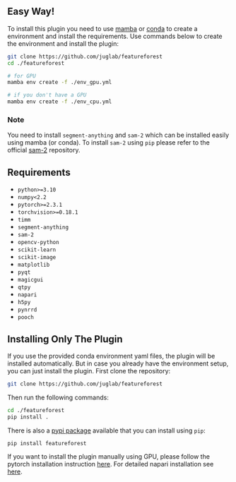 ## Easy Way!
To install this plugin you need to use [mamba] or [conda] to create a environment and install the requirements. Use commands below to create the environment and install the plugin:
```bash
git clone https://github.com/juglab/featureforest
cd ./featureforest
```
```bash
# for GPU
mamba env create -f ./env_gpu.yml
```
```bash
# if you don't have a GPU
mamba env create -f ./env_cpu.yml
```

### Note 
You need to install `segment-anything` and `sam-2` which can be installed easily using mamba (or conda). To install `sam-2` using `pip` please refer to the official [sam-2](https://github.com/facebookresearch/sam2) repository.

## Requirements
- `python>=3.10`
- `numpy<2.2`
- `pytorch>=2.3.1`
- `torchvision>=0.18.1`
- `timm`
- `segment-anything`
- `sam-2`
- `opencv-python`
- `scikit-learn`
- `scikit-image`
- `matplotlib`
- `pyqt`
- `magicgui`
- `qtpy`
- `napari`
- `h5py`
- `pynrrd`
- `pooch`

## Installing Only The Plugin
If you use the provided conda environment yaml files, the plugin will be installed automatically. But in case you already have the environment setup, 
you can just install the plugin. First clone the repository:
```bash
git clone https://github.com/juglab/featureforest
```
Then run the following commands:
```bash
cd ./featureforest
pip install .
```

There is also a [pypi package](https://pypi.org/project/featureforest/) available that you can install using `pip`:
```bash
pip install featureforest
```

If you want to install the plugin manually using GPU, please follow the pytorch installation instruction [here](https://pytorch.org/get-started/locally/). For detailed napari installation see [here](https://napari.org/stable/tutorials/fundamentals/installation).  


[conda]: https://conda.io/projects/conda/en/latest/index.html
[mamba]: https://mamba.readthedocs.io/en/latest/installation/mamba-installation.html
